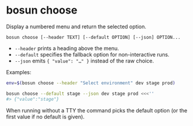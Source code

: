 # bosun choose

Display a numbered menu and return the selected option.

```
bosun choose [--header TEXT] [--default OPTION] [--json] OPTION...
```

- `--header` prints a heading above the menu.
- `--default` specifies the fallback option for non-interactive runs.
- `--json` emits `{ "value": "…" }` instead of the raw choice.

Examples:

```bash
env=$(bosun choose --header "Select environment" dev stage prod)

bosun choose --default stage --json dev stage prod <<<''
#> {"value":"stage"}
```

When running without a TTY the command picks the default option (or the first value if no default is given).
